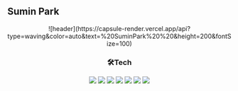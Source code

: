 ## Sumin Park

<!-- - 📘 I graduated from [Yeungnam University](http://www.yu.ac.kr/_korean/main/index.php).
- 🌱 I’m currently learning Python, Django, Algorithm, Kotlin, Android -->
  
<!--   <h3>🎓Education</h3> 
  |         Type        	|          Date          	|              Contents              	|                    Organization                    	|
  |:-------------------:	|:----------------------:	|:----------------------------------:	|:--------------------------------------------------:	|
  |    🎓<br>Education   	| 2016. 3 <br>~ 2021. 2  	| Department of Computer Engineering 	|                 Yeungnam University                	|
  | Research activities 	| 2018. 11 <br>~ 2020. 7 	|   Undergraduate Research Students  	| Yeungnam Univ. <br>Computing and memory system Lab 	|
  -->  
  
<div align=center>
  ![header](https://capsule-render.vercel.app/api?type=waving&color=auto&text=%20SuminPark%20%20&height=200&fontSize=100) 
  
  <h3>🛠Tech</h3> 
  <img src="https://img.shields.io/badge/Python-3776AB?style=flat-square&logo=Python&logoColor=white"/> <img src="https://img.shields.io/badge/Django-092E20?style=flat-square&logo=django&logoColor=white"/> <img src="https://img.shields.io/badge/Flask-000000?style=flat-square&logo=flask&logoColor=white"/> <img src="https://img.shields.io/badge/HTML5-E34F26?style=flat-square&logo=HTML5&logoColor=white"/> <img src="https://img.shields.io/badge/CSS3-1572B6?style=flat-square&logo=CSS3&logoColor=white"/> <img src="https://img.shields.io/badge/JavaScript-F7DF1E?style=flat-square&logo=JavaScript&logoColor=black"/> <img src="https://img.shields.io/badge/MongoDB-47A248?style=flat-square&logo=MongoDB&logoColor=white"/>
</div>
